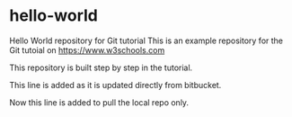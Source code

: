 # hello-world
Hello World repository for Git tutorial
This is an example repository for the Git tutoial on https://www.w3schools.com

This repository is built step by step in the tutorial.

This line is added as it is updated directly from bitbucket.

Now this line is added to pull the local repo only.